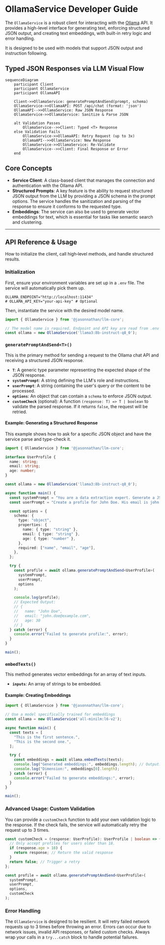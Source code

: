 # OllamaService Developer Guide

The `OllamaService` is a robust client for interacting with the [Ollama](https://ollama.com/) API. It provides a high-level interface for generating text, enforcing structured JSON output, and creating text embeddings, with built-in retry logic and error handling.

It is designed to be used with models that support JSON output and instruction following.

## Typed JSON Responses via LLM Visual Flow

```mermaid
sequenceDiagram
    participant Client
    participant OllamaService
    participant OllamaAPI

    Client->>OllamaService: generatePromptAndSend(prompt, schema)
    OllamaService->>OllamaAPI: POST /api/chat (format: 'json')
    OllamaAPI-->>OllamaService: Raw JSON Response
    OllamaService->>OllamaService: Sanitize & Parse JSON

    alt Validation Passes
        OllamaService-->>Client: Typed <T> Response
    else Validation Fails
        OllamaService->>OllamaAPI: Retry Request (up to 3x)
        OllamaAPI-->>OllamaService: New Response
        OllamaService->>OllamaService: Re-Validate
        OllamaService-->>Client: Final Response or Error
    end

```

## Core Concepts

- **Service Client**: A class-based client that manages the connection and authentication with the Ollama API.
- **Structured Prompts**: A key feature is the ability to request structured JSON output from the LLM by providing a JSON schema in the prompt options. The service handles the sanitization and parsing of the response to ensure it conforms to the requested type.
- **Embeddings**: The service can also be used to generate vector embeddings for text, which is essential for tasks like semantic search and clustering.

---

## API Reference & Usage

How to initialize the client, call high‑level methods, and handle structured results.

### Initialization

First, ensure your environment variables are set up in a `.env` file. The service will automatically pick them up.

```env
OLLAMA_ENDPOINT="http://localhost:11434"
# OLLAMA_API_KEY="your-api-key" # Optional
```

Then, instantiate the service with the desired model name.

```typescript
import { OllamaService } from '@jasonnathan/llm-core';

// The model name is required. Endpoint and API key are read from .env by default.
const ollama = new OllamaService('llama3:8b-instruct-q8_0');
```

### `generatePromptAndSend<T>()`

This is the primary method for sending a request to the Ollama chat API and receiving a structured JSON response.

- **`T`**: A generic type parameter representing the expected shape of the JSON response.
- **`systemPrompt`**: A string defining the LLM's role and instructions.
- **`userPrompt`**: A string containing the user's query or the content to be processed.
- **`options`**: An object that can contain a `schema` to enforce JSON output.
- **`customCheck`** (optional): A function `(response: T) => T | boolean` to validate the parsed response. If it returns `false`, the request will be retried.

#### Example: Generating a Structured Response

This example shows how to ask for a specific JSON object and have the service parse and type-check it.

```typescript
import { OllamaService } from '@jasonnathan/llm-core';

interface UserProfile {
  name: string;
  email: string;
  age: number;
}

const ollama = new OllamaService('llama3:8b-instruct-q8_0');

async function main() {
  const systemPrompt = "You are a data extraction expert. Generate a JSON object from the user's text.";
  const userPrompt = "Create a profile for John Doe. His email is john.doe@example.com and he is 30 years old.";

  const options = {
    schema: {
      type: "object",
      properties: {
        name: { type: "string" },
        email: { type: "string" },
        age: { type: "number" },
      },
      required: ["name", "email", "age"],
    },
  };

  try {
    const profile = await ollama.generatePromptAndSend<UserProfile>(
      systemPrompt,
      userPrompt,
      options
    );

    console.log(profile);
    // Expected Output:
    // {
    //   name: "John Doe",
    //   email: "john.doe@example.com",
    //   age: 30
    // }
  } catch (error) {
    console.error("Failed to generate profile:", error);
  }
}

main();
```

### `embedTexts()`

This method generates vector embeddings for an array of text inputs.

- **`inputs`**: An array of strings to be embedded.

#### Example: Creating Embeddings

```typescript
import { OllamaService } from '@jasonnathan/llm-core';

// Use a model specifically trained for embeddings
const ollama = new OllamaService('all-minilm:l6-v2');

async function main() {
  const texts = [
    "This is the first sentence.",
    "This is the second one.",
  ];

  try {
    const embeddings = await ollama.embedTexts(texts);
    console.log("Generated embeddings:", embeddings.length); // Output: 2
    console.log("Dimension:", embeddings[0].length);
  } catch (error) {
    console.error("Failed to generate embeddings:", error);
  }
}

main();
```

### Advanced Usage: Custom Validation

You can provide a `customCheck` function to add your own validation logic to the response. If the check fails, the service will automatically retry the request up to 3 times.

```typescript
const customCheck = (response: UserProfile): UserProfile | boolean => {
  // Only accept profiles for users older than 18.
  if (response.age > 18) {
    return response; // Return the valid response
  }
  return false; // Trigger a retry
};

const profile = await ollama.generatePromptAndSend<UserProfile>(
  systemPrompt,
  userPrompt,
  options,
  customCheck
);
```

### Error Handling

The `OllamaService` is designed to be resilient. It will retry failed network requests up to 3 times before throwing an error. Errors can occur due to network issues, invalid API responses, or failed custom checks. Always wrap your calls in a `try...catch` block to handle potential failures.
